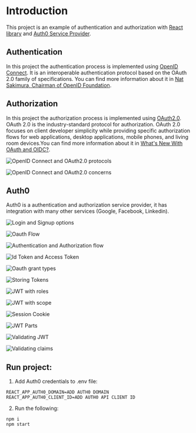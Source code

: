 # Introduction

This project is an example of authentication and authorization with [React library](https://reactjs.org/) and [Auth0 Service Provider](https://auth0.com/).

## Authentication

In this project the authentication process is implemented using [OpenID Connect](https://openid.net/connect/).
It is an interoperable authentication protocol based on the OAuth 2.0 family of specifications. You can find more information about it in [Nat Sakimura, Chairman of OpenID Foundation](https://youtu.be/Kb56GzQ2pSk).

## Authorization

In this project the authorization process is implemented using [OAuth2.0](https://oauth.net/2/).
OAuth 2.0 is the industry-standard protocol for authorization. OAuth 2.0 focuses on client developer simplicity while providing specific authorization flows for web applications, desktop applications, mobile phones, and living room devices.You can find more information about it in [What's New With OAuth and OIDC?](https://youtu.be/g_aVPdwBTfw).

![OpenID Connect and OAuth2.0 protocols](imagens/openId-protocol-Oauth2-protocol.png)

![OpenID Connect and OAuth2.0 concerns](imagens/concerns.png)

## Auth0

Auth0 is a authentication and authorization service provider, it has integration with many other services (Google, Facebook, Linkedin).

![Login and Signup options](imagens/login-signup-options.png)

![Oauth Flow](imagens/oauth-flow.png)

![Authentication and Authorization flow](imagens/authentication-and-authorization-flow.png)

![Id Token and Access Token](imagens/id-token-and-access-token.png)   

![Oauth grant types](imagens/oauth-grant-types.png)

![Storing Tokens](imagens/storing-tokens.png)

![JWT with roles](imagens/jwt-with-roles.png)

![JWT with scope](imagens/jwt-with-scope.png)

![Session Cookie](imagens/session-cookie.png)

![JWT Parts](imagens/jwt-parts.png)

![Validating JWT](imagens/validating-jwt.png)

![Validating claims](imagens/validate-claims.png)

## Run project:

1. Add Auth0 credentials to .env file:

```
REACT_APP_AUTH0_DOMAIN=ADD AUTH0 DOMAIN
REACT_APP_AUTH0_CLIENT_ID=ADD AUTH0 API CLIENT ID
```

2. Run the following:

```
npm i
npm start
```